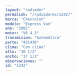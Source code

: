 ```yaml
---
layout: "radiador"
permalink: "/radiadores/1242/"
marca: "Chevrolet"
modelo: "Express Van"
ano: "2002"
motor: "V6 4.3"
transmision: "Automática"
parte: "431430"
clima: "Con clima"
alto: "30 1/2"
ancho: "17 1/2"
observaciones: ""
id: "1242"
---
```


